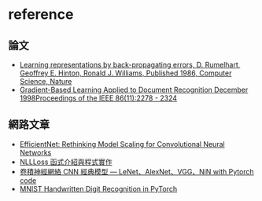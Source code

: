 
# reference

## 論文

* [Learning representations by back-propagating errors, D. Rumelhart, Geoffrey E. Hinton, Ronald J. Williams, Published 1986, Computer Science, Nature](https://www.semanticscholar.org/paper/Learning-representations-by-back-propagating-errors-Rumelhart-Hinton/052b1d8ce63b07fec3de9dbb583772d860b7c769#matched)
* [Gradient-Based Learning Applied to Document Recognition
December 1998Proceedings of the IEEE 86(11):2278 - 2324](http://yann.lecun.com/exdb/publis/pdf/lecun-98.pdf)

## 網路文章

* [EfficientNet: Rethinking Model Scaling for Convolutional Neural Networks](https://arxiv.org/pdf/1905.11946.pdf)
* [NLLLoss 函式介紹與程式實作](https://clay-atlas.com/blog/2019/12/16/machine-learning-notes-nllloss-function/)
* [卷積神經網絡 CNN 經典模型 — LeNet、AlexNet、VGG、NiN with Pytorch code](https://medium.com/ching-i/%E5%8D%B7%E7%A9%8D%E7%A5%9E%E7%B6%93%E7%B6%B2%E7%B5%A1-cnn-%E7%B6%93%E5%85%B8%E6%A8%A1%E5%9E%8B-lenet-alexnet-vgg-nin-with-pytorch-code-84462d6cf60c)
* [MNIST Handwritten Digit Recognition in PyTorch](https://nextjournal.com/gkoehler/pytorch-mnist)
